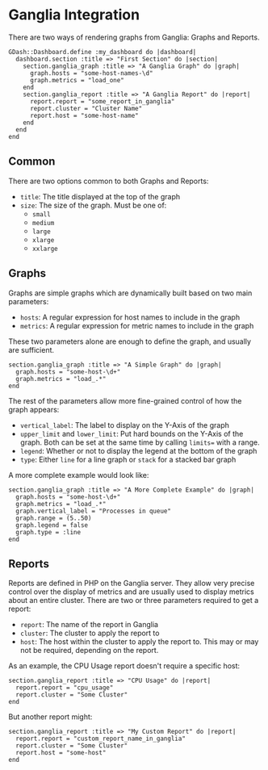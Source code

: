# Ganglia Integration

There are two ways of rendering graphs from Ganglia: Graphs and Reports.

    GDash::Dashboard.define :my_dashboard do |dashboard|
      dashboard.section :title => "First Section" do |section|
        section.ganglia_graph :title => "A Ganglia Graph" do |graph|
          graph.hosts = "some-host-names-\d"
          graph.metrics = "load_one"
        end
        section.ganglia_report :title => "A Ganglia Report" do |report|
          report.report = "some_report_in_ganglia"
          report.cluster = "Cluster Name"
          report.host = "some-host-name"
        end
      end
    end

## Common

There are two options common to both Graphs and Reports:

- `title`: The title displayed at the top of the graph
- `size`: The size of the graph.  Must be one of:
  - `small`
  - `medium`
  - `large`
  - `xlarge`
  - `xxlarge`

## Graphs

Graphs are simple graphs which are dynamically built based on two main parameters:

- `hosts`: A regular expression for host names to include in the graph
- `metrics`: A regular expression for metric names to include in the graph

These two parameters alone are enough to define the graph, and usually are sufficient.

    section.ganglia_graph :title => "A Simple Graph" do |graph|
      graph.hosts = "some-host-\d+"
      graph.metrics = "load_.*"
    end

The rest of the parameters allow more fine-grained control of how the graph appears:

- `vertical_label`: The label to display on the Y-Axis of the graph
- `upper_limit` and `lower_limit`: Put hard bounds on the Y-Axis of the graph.  Both can be set at the same time by
calling `limits=` with a range.
- `legend`: Whether or not to display the legend at the bottom of the graph
- `type`: Either `line` for a line graph or `stack` for a stacked bar graph

A more complete example would look like:

    section.ganglia_graph :title => "A More Complete Example" do |graph|
      graph.hosts = "some-host-\d+"
      graph.metrics = "load_.*"
      graph.vertical_label = "Processes in queue"
      graph.range = (5..50)
      graph.legend = false
      graph.type = :line
    end

## Reports

Reports are defined in PHP on the Ganglia server.  They allow very precise control over the display of metrics and are
usually used to display metrics about an entire cluster.  There are two or three parameters required to get a report:

- `report`: The name of the report in Ganglia
- `cluster`: The cluster to apply the report to
- `host`: The host within the cluster to apply the report to.  This may or may not be required, depending on the report.

As an example, the CPU Usage report doesn't require a specific host:

    section.ganglia_report :title => "CPU Usage" do |report|
      report.report = "cpu_usage"
      report.cluster = "Some Cluster"
    end

But another report might:

    section.ganglia_report :title => "My Custom Report" do |report|
      report.report = "custom_report_name_in_ganglia"
      report.cluster = "Some Cluster"
      report.host = "some-host"
    end
